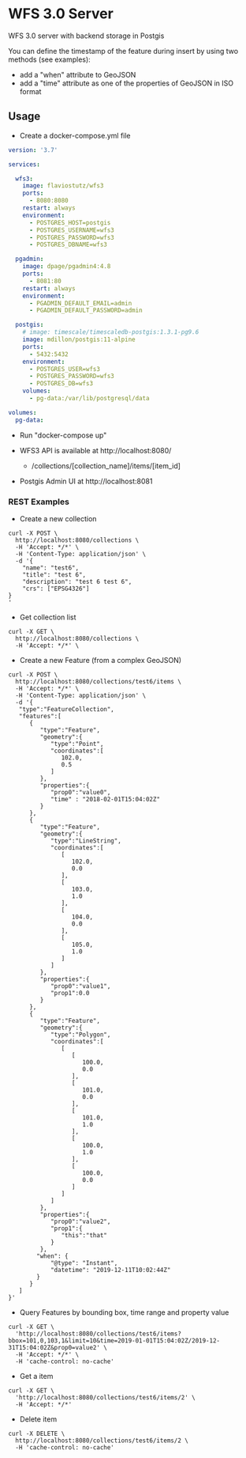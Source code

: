 # WFS 3.0 Server
WFS 3.0 server with backend storage in Postgis

You can define the timestamp of the feature during insert by using two methods (see examples):
  * add a "when" attribute to GeoJSON
  * add a "time" attribute as one of the properties of GeoJSON in ISO format

## Usage

* Create a docker-compose.yml file

```yml
version: '3.7'

services:

  wfs3:
    image: flaviostutz/wfs3
    ports: 
      - 8080:8080
    restart: always
    environment:
      - POSTGRES_HOST=postgis
      - POSTGRES_USERNAME=wfs3
      - POSTGRES_PASSWORD=wfs3
      - POSTGRES_DBNAME=wfs3

  pgadmin:
    image: dpage/pgadmin4:4.8
    ports:
      - 8081:80
    restart: always
    environment:
      - PGADMIN_DEFAULT_EMAIL=admin
      - PGADMIN_DEFAULT_PASSWORD=admin

  postgis:
    # image: timescale/timescaledb-postgis:1.3.1-pg9.6
    image: mdillon/postgis:11-alpine
    ports:
      - 5432:5432
    environment:
      - POSTGRES_USER=wfs3
      - POSTGRES_PASSWORD=wfs3
      - POSTGRES_DB=wfs3
    volumes:
      - pg-data:/var/lib/postgresql/data

volumes:
  pg-data:

```

* Run "docker-compose up"

* WFS3 API is available at http://localhost:8080/
  * /collections/[collection_name]/items/[item_id]

* Postgis Admin UI at http://localhost:8081


### REST Examples

* Create a new collection

```
curl -X POST \
  http://localhost:8080/collections \
  -H 'Accept: */*' \
  -H 'Content-Type: application/json' \
  -d '{
	"name": "test6",
	"title": "test 6",
	"description": "test 6 test 6",
	"crs": ["EPSG4326"]
}
'
```

* Get collection list

```
curl -X GET \
  http://localhost:8080/collections \
  -H 'Accept: */*' \
```

* Create a new Feature (from a complex GeoJSON)

```
curl -X POST \
  http://localhost:8080/collections/test6/items \
  -H 'Accept: */*' \
  -H 'Content-Type: application/json' \
  -d '{
   "type":"FeatureCollection",
   "features":[
      {
         "type":"Feature",
         "geometry":{
            "type":"Point",
            "coordinates":[
               102.0,
               0.5
            ]
         },
         "properties":{
            "prop0":"value0",
            "time" : "2018-02-01T15:04:02Z"
         }
      },
      {
         "type":"Feature",
         "geometry":{
            "type":"LineString",
            "coordinates":[
               [
                  102.0,
                  0.0
               ],
               [
                  103.0,
                  1.0
               ],
               [
                  104.0,
                  0.0
               ],
               [
                  105.0,
                  1.0
               ]
            ]
         },
         "properties":{
            "prop0":"value1",
            "prop1":0.0
         }
      },
      {
         "type":"Feature",
         "geometry":{
            "type":"Polygon",
            "coordinates":[
               [
                  [
                     100.0,
                     0.0
                  ],
                  [
                     101.0,
                     0.0
                  ],
                  [
                     101.0,
                     1.0
                  ],
                  [
                     100.0,
                     1.0
                  ],
                  [
                     100.0,
                     0.0
                  ]
               ]
            ]
         },
         "properties":{
            "prop0":"value2",
            "prop1":{
               "this":"that"
            }
         },
        "when": {
            "@type": "Instant",
            "datetime": "2019-12-11T10:02:44Z"
        }
      }
   ]
}'
```

* Query Features by bounding box, time range and property value

```
curl -X GET \
  'http://localhost:8080/collections/test6/items?bbox=101,0,103,1&limit=10&time=2019-01-01T15:04:02Z/2019-12-31T15:04:02Z&prop0=value2' \
  -H 'Accept: */*' \
  -H 'cache-control: no-cache'
```

* Get a item

```
curl -X GET \
  'http://localhost:8080/collections/test6/items/2' \
  -H 'Accept: */*'
```

* Delete item

```
curl -X DELETE \
  http://localhost:8080/collections/test6/items/2 \
  -H 'cache-control: no-cache'
```

